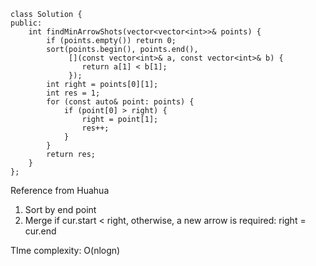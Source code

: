 ```
class Solution {
public:
    int findMinArrowShots(vector<vector<int>>& points) {
        if (points.empty()) return 0;
        sort(points.begin(), points.end(),
             [](const vector<int>& a, const vector<int>& b) {
                return a[1] < b[1];                 
             });
        int right = points[0][1];
        int res = 1;
        for (const auto& point: points) {
            if (point[0] > right) {
                right = point[1];
                res++;
            }
        }
        return res;
    }
};
```

Reference from Huahua

1. Sort by end point
2. Merge if cur.start < right,
    otherwise, a new arrow is required: right = cur.end

TIme complexity: O(nlogn)